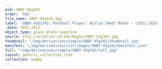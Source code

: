 ```yaml
---
pid: GBBY-45g342
order: '342'
file_name: GBBY-45g342.jpg
label: 'GBBY 45G/342: Football Player: Willie (Red) Maher - c1921-1923'
_date: 1921-1923
object_type: glass plate negative
source: http://archives.nd.edu/Bagby/GBBY-45g342.jpg
thumbnail: "/img/derivatives/simple/GBBY-45g342/thumbnail.jpg"
manifest: "/img/derivatives/iiif/images/GBBY-45g342/manifest.json"
full: "/img/derivatives/simple/GBBY-45g342/full.jpg"
layout: generic_collection_item
collection: bagby
---
```


